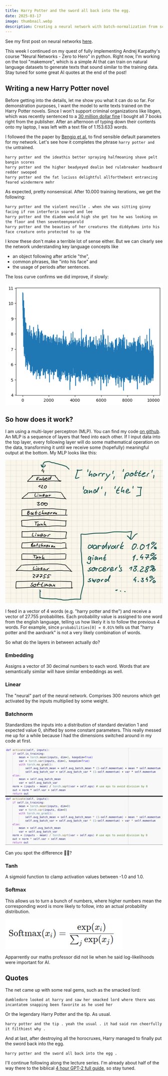 ```yaml
---
title: Harry Potter and the sword all back into the egg.
date: 2025-03-17
image: thumbnail.webp
description: Creating a neural network with batch-normalization from scratch to write young adult fiction novels.
---
```


See my first post on neural networks [here](/posts/neuralnets/).

This week I continued on my quest of fully implementing Andrej Karpathy's course "Neural Networks - Zero to Hero" in python. Right now, I'm working on the tool "makemore", which is a simple AI that can train on natural language datasets to generate texts that sound similar to the training data. Stay tuned for some great AI quotes at the end of the post!

## Writing a new Harry Potter novel

Before getting into the details, let me show you what it can do so far. For demonstration purposes, I want the model to write texts trained on the Harry Potter novels. Since I won't support criminal organizations like libgen, which was recently sentenced to a [30 million dollar fine](
https://tarnkappe.info/artikel/rechtssachen/libgen-vor-gericht-30-millionen-dollar-strafe-fuer-schattenbibliothek-301961.html)
I bought all 7 books right from the publisher. After an afternoon of typing down their contents onto my laptop, I was left with a text file of 1.153.633 words.

I followed the the paper by [Bengio et al.](https://www.jmlr.org/papers/volume3/bengio03a/bengio03a.pdf) to find sensible default parameters for my network. Let's see how it completes the phrase `harry potter and the` untrained.

```
harry potter and the ideathis better spraying halfmoaning shave pelt bangin scores
harry potter and the higher beadyeyed dealin bed rulebreaker headboard redder swooped
harry potter and the fat luciuss delightful allforthebest entrancing feared windermere mehr
```

As expected, pretty nonsensical. After 10.000 training iterations, we get the following:

```
harry potter and the violent neville . when she was sitting ginny facing if ron interferin soared and lee
harry potter and the diadem would high she get too he was looking on the floor and then seventeenyearold
harry potter and the beauties of her creatures the diddydums into his face creature onto protected to up the
```

I know these don't make a terrible lot of sense either. But we can clearly see the network understanding key language concepts like

- an object following after article "the",
- common phrases, like "into his face" and
- the usage of periods after sentences.

The loss curve confirms we did improve, if slowly:

![Spikey graph going from around 11 to around 6](harry_potter_loss.png "Loss function for 10.000 iterations")

## So how does it work?

I am using a multi-layer perceptron (MLP). You can find my code [on github](https://github.com/jafber/neuralnets). An MLP is a sequence of layers that feed into each other. If I input data into the top layer, every following layer will do some mathematical operation on the data, transforming it until we receive some (hopefully) meaningful output at the bottom. My MLP looks like this:

![Illustration of MLP with the layers Embed, Linear, Batchnorm, Tanh, Linear, Batchnorm, Tanh, Linear, Softmax](mlp.jpg "My MLP's layers, from top to bottom")

I feed in a vector of 4 words (e.g. "harry potter and the") and receive a vector of 27.755 probabilites. Each probability value is assigned to one word from the english language, telling us how likely it is to follow the previous 4 words. For example, since `probabilities[0] = 0.01%` tells us that "harry potter and the aardvark" is not a very likely combination of words.

So what do the layers in between actually do?

### Embedding

Assigns a vector of 30 decimal numbers to each word. Words that are semantically similar will have similar embeddings as well.

### Linear

The "neural" part of the neural network. Comprises 300 neurons which get activated by the inputs multiplied by some weight.

### Batchnorm

Standardizes the inputs into a distribution of standard deviation 1 and expected value 0, shifted by some constant parameters. This really messed me up for a while because I had the dimensions switched around in my code at first.

![Screenshot of two code snippets of the batchnorm side-by-side](batchnorm.webp "The batch normalization and after debugging for an hour")

Can you spot the difference :microscope::raised_eyebrow:?

### Tanh

A sigmoid function to clamp activation values between -1.0 and 1.0.

### Softmax

This allows us to turn a bunch of numbers, where higher numbers mean the corresponding word is more likely to follow, into an actual probability distribution.

![Screenshot of the softmax formula](softmax.png "The softmax function")

Apparrently our maths professor did not lie when he said log-likelihoods were important for AI.

## Quotes

The net came up with some real gems, such as the smacked lord:

```
dumbledore looked at harry and saw her smacked lord where there was incantatem snapping been favorite as he used her
```

Or the legendary Harry Potter and the tip. As usual.

```
harry potter and the tip . yeah the usual . it had said ron cheerfully it filthiest why .
```

And at last, after destroying all the horocruxes, Harry managed to finally put the sword back into the egg.

```
harry potter and the sword all back into the egg .
```

I'll continue following along the lecture series. I'm already about half of the way there to the biblical [4 hour GPT-2 full guide](https://youtu.be/l8pRSuU81PU?si=TYLrSzwRvQFBV6GH), so stay tuned.

